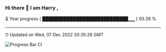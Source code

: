 ### Hi there 👋 I am Harry , 

⏳ Year progress { ████████████████████████████▁▁ } 93.39 %

---

⏰ Updated on Wed, 07 Dec 2022 20:35:26 GMT

![Progress Bar CI](https://github.com/duykhang68/duykhang68/workflows/Progress%20Bar%20CI/badge.svg)
